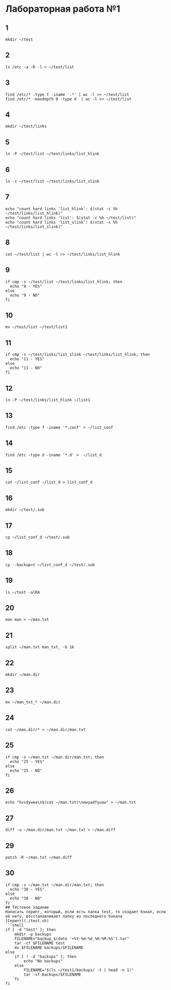 # Лабораторная работа №1
## 1
```shell
mkdir ~/test 
```
## 2
```shell
ls /etc -a -R -l > ~/test/list 
```
## 3
```shell
find /etc/* -type f -iname '.*' | wc -l >> ~/test/list
find /etc/* -maxdepth 0 -type d  | wc -l >> ~/test/list
```
## 4
```shell
mkdir ~/test/links 
```
## 5
```shell
ln -P ~/test/list ~/test/links/list_hlink 
```
## 6
```shell
ln -s ~/test/list ~/test/links/list_slink 
```
## 7
```shell
echo "count hard links 'list_hlink': $(stat -c %h ~/test/links/list_hlink)" 
echo "count hard links 'list': $(stat -c %h ~/test/list)"
echo "count hard links 'list_slink': $(stat -c %h ~/test/links/list_slink)"
```
## 8
```shell
cat ~/test/list | wc -l >> ~/test/links/list_hlink 
```
## 9
```shell
if cmp -s ~/test/list ~/test/links/list_hlink; then
  echo "9 - YES"
else
  echo "9 - NO"
fi
```
## 10
```shell
mv ~/test/list ~/test/list1 
```
## 11
```shell
if cmp -s ~/test/links/list_slink ~/test/links/list_hlink; then
  echo "11 - YES"
else
  echo "11 - NO"
fi
```
## 12
```shell
ln -P ~/test/links/list_hlink ~/list1 
```
## 13
```shell
find /etc -type f -iname '*.conf' > ~/list_conf 
```
## 14
```shell
find /etc -type d -iname '*.d' >  ~/list_d 
```
## 15
```shell
cat ~/list_conf ~/list_d > list_conf_d 
```
## 16
```shell
mkdir ~/test/.sub 
```
## 17
```shell
cp ~/list_conf_d ~/test/.sub 
```
## 18
```shell
cp --backup=t ~/list_conf_d ~/test/.sub 
```
## 19
```shell
ls ~/test -alRA 
```
## 20
```shell
man man > ~/man.txt 
```
## 21
```shell
split ~/man.txt man_txt_ -b 1k 
```
## 22
```shell
mkdir ~/man.dir 
```
## 23
```shell
mv ~/man_txt_* ~/man.dir 
```
## 24
```shell
cat ~/man.dir/* > ~/man.dir/man.txt 
```
## 25
```shell
if cmp -s ~/man.txt ~/man.dir/man.txt; then
  echo "25 - YES"
else
  echo "25 - NO"
fi
```
## 26
```shell
echo "hvsdywea\n$(cat ~/man.txt)\newyadfyuaw" > ~/man.txt 
```
## 27
```shell
diff -u ~/man.dir/man.txt ~/man.txt > ~/man.diff 
```
## 29
```shell
patch -R ~/man.txt ~/man.diff 
```
## 30
```shell
if cmp -s ~/man.txt ~/man.dir/man.txt; then
  echo "30 - YES"
else
  echo "30 - NO"
fi
## Тестовое задание
Написать скрипт, который, если есть папка test, то создает бэкап, если её нету, восстанавливает папку из последнего бэкапа
[Скрипт](./test.sh)
```shell
if [ -d "test" ]; then
    mkdir -p backups
    FILENAME="backup_$(date '+%Y-%m-%d_%H-%M-%S').tar"
    tar -cf $FILENAME test 
    mv $FILENAME backups/$FILENAME
else
    if [ ! -d "backups" ]; then
        echo "No backups"
    else
        FILENAME="$(ls ~/test1/backups/ -t | head -n 1)"
        tar -xf backups/$FILENAME
   `fi
fi
```

